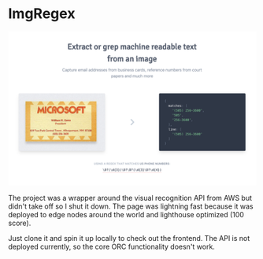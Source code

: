 # ImgRegex

![Preview](./public/imgregex-card.png)

The project was a wrapper around the visual recognition API from AWS but didn't take off so I shut it down. The page was lightning fast because it was deployed to edge nodes around the world and lighthouse optimized (100 score).

Just clone it and spin it up locally to check out the frontend. The API is not deployed currently, so the core ORC functionality doesn't work.
